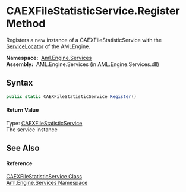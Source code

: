 CAEXFileStatisticService.Register Method
========================================
Registers a new instance of a CAEXFileStatisticService with the [ServiceLocator][1] of the AMLEngine.

  **Namespace:**  [Aml.Engine.Services][2]  
  **Assembly:**  AML.Engine.Services (in AML.Engine.Services.dll)

Syntax
------

```csharp
public static CAEXFileStatisticService Register()
```

#### Return Value
Type: [CAEXFileStatisticService][3]  
The service instance

See Also
--------

#### Reference
[CAEXFileStatisticService Class][3]  
[Aml.Engine.Services Namespace][2]  

[1]: ../ServiceLocator/README.md
[2]: ../README.md
[3]: README.md
[4]: https://www.automationml.org
[5]: ../../icons/logoShade.png